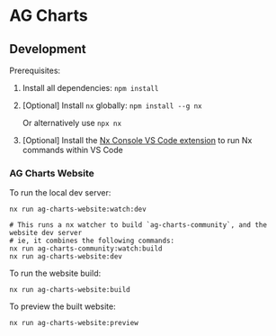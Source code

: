 # AG Charts

## Development

Prerequisites:

1. Install all dependencies: `npm install`
2. [Optional] Install `nx` globally: `npm install --g nx`

    Or alternatively use `npx nx`

3. [Optional] Install the [Nx Console VS Code extension](https://marketplace.visualstudio.com/items?itemName=nrwl.angular-console) to run Nx commands within VS Code

### AG Charts Website

To run the local dev server:

```
nx run ag-charts-website:watch:dev

# This runs a nx watcher to build `ag-charts-community`, and the website dev server
# ie, it combines the following commands:
nx run ag-charts-community:watch:build
nx run ag-charts-website:dev
```

To run the website build:

```
nx run ag-charts-website:build
```

To preview the built website:

```
nx run ag-charts-website:preview
```
